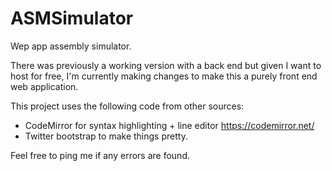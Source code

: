 # ASMSimulator
Wep app assembly simulator.

There was previously a working version with a back end but given I want to host 
for free, I'm currently making changes to make this a purely front end web application.

This project uses the following code from other sources:
- CodeMirror for syntax highlighting + line editor
  https://codemirror.net/
- Twitter bootstrap to make things pretty.

Feel free to ping me if any errors are found.
